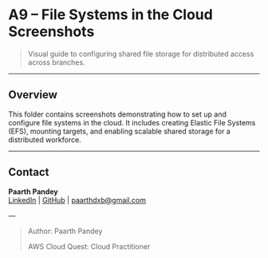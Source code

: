 # A9 – File Systems in the Cloud Screenshots

> Visual guide to configuring shared file storage for distributed access across branches.

---

## Overview

This folder contains screenshots demonstrating how to set up and configure file systems in the cloud. It includes creating Elastic File Systems (EFS), mounting targets, and enabling scalable shared storage for a distributed workforce.

---

## Contact

**Paarth Pandey**  
[LinkedIn](https://www.linkedin.com/in/paarth-pandey-13779529b/) | [GitHub](https://github.com/paarthpandey10) | paarthdxb@gmail.com

—
> Author: Paarth Pandey
> 
> AWS Cloud Quest: Cloud Practitioner
